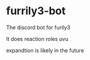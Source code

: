 # furrily3-bot
The discord bot for furily3

It does reaction roles uvu

expandtion is likely in the future
